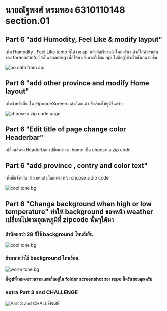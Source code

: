 # นายณัฐพงศ์ พรมทอง 6310110148 section.01
## Part 6 "add Humodity, Feel Like & modify layput" 
เพิ่ม Humodity , Feel Like temp ที่ได้จาก api
เเล้วจัดเรียงหน้าใหม่ครับ เเล้วก็ใส่ค่าเริ่มต้นของ forecastinfo ไว้เป็น loading เพื่อให้บางจังหวะที่เชื่อม api ไม่ติดผู้ใช้จะได้สังเกตง่ายขึ้น

![no data from api](https://user-images.githubusercontent.com/89448778/185663715-1f9990e5-2c96-486d-b9c7-c19c86ced225.png)

## Part 6 "add other province and modify Home layout" 
เพิ่มจังหวัดอื่นๆใน ZipcodeScreen เเล้วก็ตกเเต่ง จัดเรียงให้ดูดีขึ้นครับ

![choose a zip code page](https://user-images.githubusercontent.com/89448778/185665488-fee54d63-17ad-4e04-af73-c885c0192817.png)

## Part 6 "Edit title of page change color Headerbar" 
เปลี่ยนสีตรง Headerbar เปลี่ยนคำจาก home เป็น choose a zip code
## Part 6 "add province , contry and color text" 
เพิ่มชื่อจังหวัด ประเทศเเล้วก็ตกเเต่ง หน้า choose a zip code

![cool tone bg](https://user-images.githubusercontent.com/89448778/185665168-580365ef-dc03-44d9-8e33-1fed235613bf.png)

## Part 6 "Change background when high or low temperature" ทำให้ background ของหน้า weather เปลี่ยนไปตามอุณหภูมิที่ zipcode นั้นๆได้มา
### ถ้าน้อยกว่า 28 ก็ใช้ background โทนสีเย็น

![cool tone bg](https://user-images.githubusercontent.com/89448778/185665168-580365ef-dc03-44d9-8e33-1fed235613bf.png)

### ถ้ามากกว่าใช้ background โทนร้อน

![worm tone bg](https://user-images.githubusercontent.com/89448778/185665309-b92f8bf2-4105-475b-8f77-3062c0a7338a.png)

**ซึ่งรูปทั้งหมดจะรวบรวมเเละเก็บอยู่ใน folder screenshot ของ repo นี้ครับ
ขอบคุณครับ**

### extra Part 3 and  CHALLENGE
![Part 3 and  CHALLENGE](https://user-images.githubusercontent.com/89448778/186684737-49b4971d-a798-4c11-8b00-d02a62dd5000.png)
